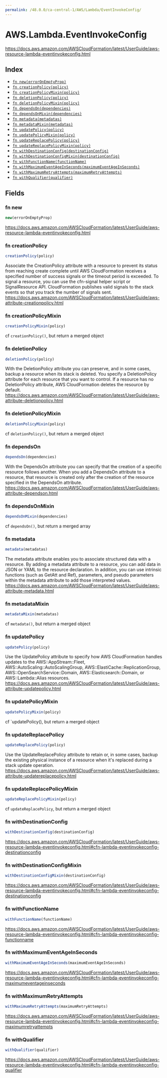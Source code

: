 ```yaml
---
permalink: /48.0.0/ca-central-1/AWS/Lambda/EventInvokeConfig/
---
```


# AWS.Lambda.EventInvokeConfig

https://docs.aws.amazon.com/AWSCloudFormation/latest/UserGuide/aws-resource-lambda-eventinvokeconfig.html

## Index

* [`fn new(errorOnEmptyProp)`](#fn-new)
* [`fn creationPolicy(policy)`](#fn-creationpolicy)
* [`fn creationPolicyMixin(policy)`](#fn-creationpolicymixin)
* [`fn deletionPolicy(policy)`](#fn-deletionpolicy)
* [`fn deletionPolicyMixin(policy)`](#fn-deletionpolicymixin)
* [`fn dependsOn(dependencies)`](#fn-dependson)
* [`fn dependsOnMixin(dependencies)`](#fn-dependsonmixin)
* [`fn metadata(metadatas)`](#fn-metadata)
* [`fn metadataMixin(metadatas)`](#fn-metadatamixin)
* [`fn updatePolicy(policy)`](#fn-updatepolicy)
* [`fn updatePolicyMixin(policy)`](#fn-updatepolicymixin)
* [`fn updateReplacePolicy(policy)`](#fn-updatereplacepolicy)
* [`fn updateReplacePolicyMixin(policy)`](#fn-updatereplacepolicymixin)
* [`fn withDestinationConfig(destinationConfig)`](#fn-withdestinationconfig)
* [`fn withDestinationConfigMixin(destinationConfig)`](#fn-withdestinationconfigmixin)
* [`fn withFunctionName(functionName)`](#fn-withfunctionname)
* [`fn withMaximumEventAgeInSeconds(maximumEventAgeInSeconds)`](#fn-withmaximumeventageinseconds)
* [`fn withMaximumRetryAttempts(maximumRetryAttempts)`](#fn-withmaximumretryattempts)
* [`fn withQualifier(qualifier)`](#fn-withqualifier)

## Fields

### fn new

```ts
new(errorOnEmptyProp)
```

https://docs.aws.amazon.com/AWSCloudFormation/latest/UserGuide/aws-resource-lambda-eventinvokeconfig.html

### fn creationPolicy

```ts
creationPolicy(policy)
```

Associate the CreationPolicy attribute with a resource to prevent its status from reaching create complete until AWS CloudFormation receives a specified number of success signals or the timeout period is exceeded. To signal a resource, you can use the cfn-signal helper script or SignalResource API. CloudFormation publishes valid signals to the stack events so that you track the number of signals sent. 
https://docs.aws.amazon.com/AWSCloudFormation/latest/UserGuide/aws-attribute-creationpolicy.html

### fn creationPolicyMixin

```ts
creationPolicyMixin(policy)
```

cf `creationPolicy()`, but return a merged object

### fn deletionPolicy

```ts
deletionPolicy(policy)
```

With the DeletionPolicy attribute you can preserve, and in some cases, backup a resource when its stack is deleted. You specify a DeletionPolicy attribute for each resource that you want to control. If a resource has no DeletionPolicy attribute, AWS CloudFormation deletes the resource by default. 
https://docs.aws.amazon.com/AWSCloudFormation/latest/UserGuide/aws-attribute-deletionpolicy.html

### fn deletionPolicyMixin

```ts
deletionPolicyMixin(policy)
```

cf `deletionPolicy()`, but return a merged object

### fn dependsOn

```ts
dependsOn(dependencies)
```

With the DependsOn attribute you can specify that the creation of a specific resource follows another. When you add a DependsOn attribute to a resource, that resource is created only after the creation of the resource specified in the DependsOn attribute. 
https://docs.aws.amazon.com/AWSCloudFormation/latest/UserGuide/aws-attribute-dependson.html

### fn dependsOnMixin

```ts
dependsOnMixin(dependencies)
```

cf `dependsOn()`, but return a merged array

### fn metadata

```ts
metadata(metadatas)
```

The metadata attribute enables you to associate structured data with a resource. By adding a metadata attribute to a resource, you can add data in JSON or YAML to the resource declaration. In addition, you can use intrinsic functions (such as GetAtt and Ref), parameters, and pseudo parameters within the metadata attribute to add those interpreted values. 
https://docs.aws.amazon.com/AWSCloudFormation/latest/UserGuide/aws-attribute-metadata.html

### fn metadataMixin

```ts
metadataMixin(metadatas)
```

cf `metadata()`, but return a merged object

### fn updatePolicy

```ts
updatePolicy(policy)
```

Use the UpdatePolicy attribute to specify how AWS CloudFormation handles updates to the AWS::AppStream::Fleet, AWS::AutoScaling::AutoScalingGroup, AWS::ElastiCache::ReplicationGroup, AWS::OpenSearchService::Domain, AWS::Elasticsearch::Domain, or AWS::Lambda::Alias resources. 
https://docs.aws.amazon.com/AWSCloudFormation/latest/UserGuide/aws-attribute-updatepolicy.html

### fn updatePolicyMixin

```ts
updatePolicyMixin(policy)
```

cf `updatePolicy(), but return a merged object

### fn updateReplacePolicy

```ts
updateReplacePolicy(policy)
```

Use the UpdateReplacePolicy attribute to retain or, in some cases, backup the existing physical instance of a resource when it's replaced during a stack update operation. 
https://docs.aws.amazon.com/AWSCloudFormation/latest/UserGuide/aws-attribute-updatereplacepolicy.html

### fn updateReplacePolicyMixin

```ts
updateReplacePolicyMixin(policy)
```

cf `updateReplacePolicy`, but return a merged object

### fn withDestinationConfig

```ts
withDestinationConfig(destinationConfig)
```

https://docs.aws.amazon.com/AWSCloudFormation/latest/UserGuide/aws-resource-lambda-eventinvokeconfig.html#cfn-lambda-eventinvokeconfig-destinationconfig

### fn withDestinationConfigMixin

```ts
withDestinationConfigMixin(destinationConfig)
```

https://docs.aws.amazon.com/AWSCloudFormation/latest/UserGuide/aws-resource-lambda-eventinvokeconfig.html#cfn-lambda-eventinvokeconfig-destinationconfig

### fn withFunctionName

```ts
withFunctionName(functionName)
```

https://docs.aws.amazon.com/AWSCloudFormation/latest/UserGuide/aws-resource-lambda-eventinvokeconfig.html#cfn-lambda-eventinvokeconfig-functionname

### fn withMaximumEventAgeInSeconds

```ts
withMaximumEventAgeInSeconds(maximumEventAgeInSeconds)
```

https://docs.aws.amazon.com/AWSCloudFormation/latest/UserGuide/aws-resource-lambda-eventinvokeconfig.html#cfn-lambda-eventinvokeconfig-maximumeventageinseconds

### fn withMaximumRetryAttempts

```ts
withMaximumRetryAttempts(maximumRetryAttempts)
```

https://docs.aws.amazon.com/AWSCloudFormation/latest/UserGuide/aws-resource-lambda-eventinvokeconfig.html#cfn-lambda-eventinvokeconfig-maximumretryattempts

### fn withQualifier

```ts
withQualifier(qualifier)
```

https://docs.aws.amazon.com/AWSCloudFormation/latest/UserGuide/aws-resource-lambda-eventinvokeconfig.html#cfn-lambda-eventinvokeconfig-qualifier